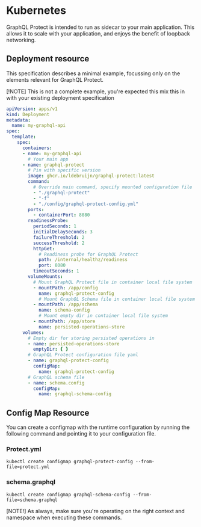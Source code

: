 # Kubernetes

GraphQL Protect is intended to run as sidecar to your main application. This allows it to scale with your application, and enjoys the benefit of loopback networking.

## Deployment resource

This specification describes a minimal example, focussing only on the elements relevant for GraphQL Protect. 

[!NOTE] 
This is not a complete example, you're expected this mix this in with your existing deployment specification

```yaml
apiVersion: apps/v1
kind: Deployment
metadata:
  name: my-graphql-api
spec:
  template:
    spec:
      containers:
      - name: my-graphql-api
        # Your main app
      - name: graphql-protect
        # Pin with specific version
        image: ghcr.io/ldebruijn/graphql-protect:latest
        command:
          # Override main command, specify mounted configuration file
          - "./graphql-protect"
          - "-f"
          - "./config/graphql-protect-config.yml"
        ports:
          - containerPort: 8080
        readinessProbe: 
          periodSeconds: 1 
          initialDelaySeconds: 3 
          failureThreshold: 2 
          successThreshold: 2 
          httpGet:
            # Readiness probe for GraphQL Protect
            path: /internal/healthz/readiness
            port: 8080
          timeoutSeconds: 1
        volumeMounts:
          # Mount GraphQL Protect file in container local file system
          - mountPath: /app/config
            name: graphql-protect-config
            # Mount GraphQL Schema file in container local file system
          - mountPath: /app/schema
            name: schema-config
            # Mount empty dir in container local file system
          - mountPath: /app/store
            name: persisted-operations-store
      volumes:
        # Empty dir for storing persisted operations in
        - name: persisted-operations-store
          emptyDir: { }
        # GraphQL Protect configuration file yaml
        - name: graphql-protect-config
          configMap:
            name: graphql-protect-config
        # GraphQL schema file
        - name: schema.config
          configMap:
            name: graphql-schema-config
```

## Config Map Resource

You can create a configmap with the runtime configuration by running the following command and pointing it to your configuration file.

### Protect.yml

```shell
kubectl create configmap graphql-protect-config --from-file=protect.yml
```

### schema.graphql

```shell
kubectl create configmap graphql-schema-config --from-file=schema.graphql
```

[NOTE!] As always, make sure you're operating on the right context and namespace when executing these commands.